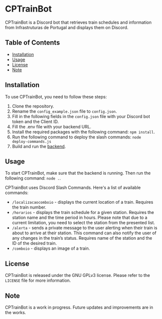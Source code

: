 # CPTrainBot

CPTrainBot is a Discord bot that retrieves train schedules and information from Infrastruturas de Portugal and displays them on Discord.
## Table of Contents

- [Installation](#installation)
- [Usage](#usage)
- [License](#license)
- [Note](#note)

## Installation

To use CPTrainBot, you need to follow these steps:

1. Clone the repository.
2. Rename the `config_example.json` file to `config.json`.
3. Fill in the following fields in the `config.json` file with your Discord bot token and the Client ID.
4. Fill the .env file with your backend URL.
5. Install the required packages with the following command: `npm install`.
6. Run the following command to deploy the slash commands: `node deploy-commands.js`
7. Build and run the [backend](https://github.com/zadoke/CPTrainBot-backend#installation).

## Usage

To start CPTrainBot, make sure that the backend is running. Then run the following command: `node .`.

CPTrainBot uses Discord Slash Commands. Here's a list of available commands:

- `/localizacaocomboio` - displays the current location of a train. Requires the train number.
- `/horarios` - displays the train schedule for a given station. Requires the station name and the time period in hours. Please note that due to a current limitation, you need to select the station from the presented list.
- `/alerta` - sends a private message to the user alerting when their train is about to arrive at their station. This command can also notify the user of any changes in the train’s status. Requires name of the station and the ID of the desired train.
- `/comboio` - displays an image of a train.

## License

CPTrainBot is released under the GNU GPLv3 license. Please refer to the `LICENSE` file for more information.

## Note

CPTrainBot is a work in progress. Future updates and improvements are in the works.
